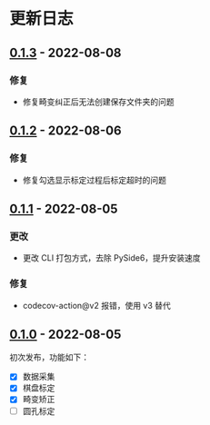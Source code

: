 # 更新日志

## [0.1.3] - 2022-08-08

### 修复

- 修复畸变纠正后无法创建保存文件夹的问题

## [0.1.2] - 2022-08-06

### 修复

- 修复勾选显示标定过程后标定超时的问题

## [0.1.1] - 2022-08-05

### 更改

- 更改 CLI 打包方式，去除 PySide6，提升安装速度

### 修复

- codecov-action@v2 报错，使用 v3 替代

## [0.1.0] - 2022-08-05

初次发布，功能如下：

- [x] 数据采集
- [x] 棋盘标定
- [x] 畸变矫正
- [ ] 圆孔标定

[0.1.0]: https://github.com/XavierJiezou/OpenCV-CamCalib/releases/tag/0.1.0
[0.1.1]: https://github.com/XavierJiezou/OpenCV-CamCalib/releases/tag/0.1.1
[0.1.2]: https://github.com/XavierJiezou/OpenCV-CamCalib/releases/tag/0.1.2
[0.1.3]: https://github.com/XavierJiezou/OpenCV-CamCalib/releases/tag/0.1.3
